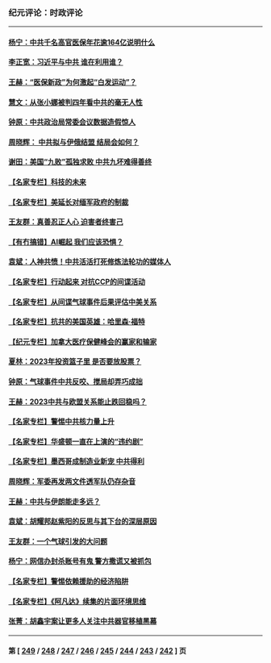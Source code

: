 ### 纪元评论：时政评论
---
#### [杨宁：中共千名高官医保年花逾164亿说明什么](../../pages/nsc1025/n13932179.md) 
#### [李正宽：习近平与中共 谁在利用谁？](../../pages/nsc1025/n13931922.md) 
#### [王赫：“医保新政”为何激起“白发运动”？](../../pages/nsc1025/n13931810.md) 
#### [慧文：从张小娜被判四年看中共的毫无人性](../../pages/nsc1025/n13931796.md) 
#### [钟原：中共政治局常委会议数据造假惊人](../../pages/nsc1025/n13931625.md) 
#### [周晓辉： 中共拟与伊俄结盟 结局会如何？](../../pages/nsc1025/n13931424.md) 
#### [谢田：美国“九败”孤独求败 中共九坏难得善终](../../pages/nsc1025/n13931423.md) 
#### [【名家专栏】科技的未来](../../pages/nsc1025/n13918707.md) 
#### [【名家专栏】美延长对缅军政府的制裁](../../pages/nsc1025/n13930477.md) 
#### [王友群：真善忍正人心 迫害者终害己](../../pages/nsc1025/n13930581.md) 
#### [【有冇搞错】AI崛起 我们应该恐惧？](../../pages/nsc1025/n13931107.md) 
#### [袁斌：人神共愤！中共活活打死修炼法轮功的媒体人](../../pages/nsc1025/n13930769.md) 
#### [【名家专栏】行动起来 对抗CCP的间谍活动](../../pages/nsc1025/n13930487.md) 
#### [【名家专栏】从间谍气球事件后果评估中美关系](../../pages/nsc1025/n13930460.md) 
#### [【名家专栏】抗共的美国英雄：哈里森·福特](../../pages/nsc1025/n13929659.md) 
#### [【纪元专栏】加拿大医疗保健峰会的赢家和输家](../../pages/nsc1025/n13930555.md) 
#### [夏林：2023年投资篮子里 是否要放股票？](../../pages/nsc1025/n13930544.md) 
#### [钟原：气球事件中共反咬、搅局却弄巧成拙](../../pages/nsc1025/n13929990.md) 
#### [王赫：2023中共与欧盟关系能止跌回稳吗？](../../pages/nsc1025/n13929787.md) 
#### [【名家专栏】警惕中共核力量上升](../../pages/nsc1025/n13929656.md) 
#### [【名家专栏】华盛顿一直在上演的“违约剧”](../../pages/nsc1025/n13929645.md) 
#### [【名家专栏】墨西哥成制造业新宠 中共得利](../../pages/nsc1025/n13928946.md) 
#### [周晓辉：军委再发两文件透军队仍存杂音](../../pages/nsc1025/n13929687.md) 
#### [王赫：中共与伊朗能走多远？](../../pages/nsc1025/n13929228.md) 
#### [袁斌：胡耀邦赵紫阳的反思与其下台的深层原因](../../pages/nsc1025/n13929453.md) 
#### [王友群：一个气球引发的大问题](../../pages/nsc1025/n13929207.md) 
#### [杨宁：网信办封杀账号有鬼 警方撒谎又被抓包](../../pages/nsc1025/n13929161.md) 
#### [【名家专栏】警惕依赖援助的经济陷阱](../../pages/nsc1025/n13928980.md) 
#### [【名家专栏】《阿凡达》续集的片面环境思维](../../pages/nsc1025/n13928942.md) 
#### [张菁：胡鑫宇案让更多人关注中共器官移植黑幕](../../pages/nsc1025/n13929073.md) 

---
#### 第 [ [249](./249.md) / [248](./248.md) / [247](./247.md) / [246](./246.md) / [245](./245.md) / [244](./244.md) / [243](./243.md) / [242](./242.md) ] 页
